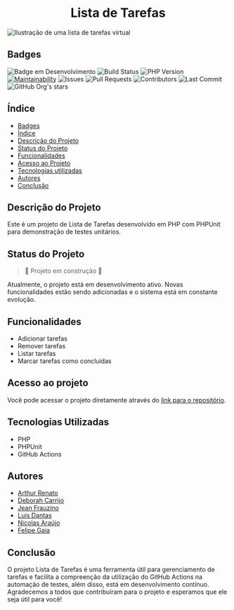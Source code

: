 <h1 align="center"> Lista de Tarefas </h1>

![Ilustração de uma lista de tarefas virtual](https://github.com/user-attachments/assets/a0bbd332-e737-4972-826e-3501a945325d)

## Badges

![Badge em Desenvolvimento](http://img.shields.io/static/v1?label=status&message=em%20desenvolvimento&color=GREEN&style=flat)
![Build Status](https://img.shields.io/github/actions/workflow/status/deborahcarrijo/GC-Trabalho-2/main.yaml?style=flat)
![PHP Version](https://img.shields.io/badge/php-%3E%3D%207.4-8892BF.svg?style=flat)
[![Maintainability](https://api.codeclimate.com/v1/badges/deb9e9634be2791707ce/maintainability)](https://codeclimate.com/github/deborahcarrijo/GC-Trabalho-2/maintainability)
![Issues](https://img.shields.io/github/issues/deborahcarrijo/GC-Trabalho-2?style=flat)
![Pull Requests](https://img.shields.io/github/issues-pr/deborahcarrijo/GC-Trabalho-2?style=flat)
![Contributors](https://img.shields.io/github/contributors/deborahcarrijo/GC-Trabalho-2?style=flat)
![Last Commit](https://img.shields.io/github/last-commit/deborahcarrijo/GC-Trabalho-2?style=flat)
![GitHub Org's stars](https://img.shields.io/github/stars/deborahcarrijo?style=flat)

## Índice 

* [Badges](#badges)
* [Índice](#índice)
* [Descrição do Projeto](#descrição-do-projeto)
* [Status do Projeto](#status-do-projeto)
* [Funcionalidades](#funcionalidades)
* [Acesso ao Projeto](#acesso-ao-projeto)
* [Tecnologias utilizadas](#tecnologias-utilizadas)
* [Autores](#autores)
* [Conclusão](#conclusão)

## Descrição do Projeto

Este é um projeto de Lista de Tarefas desenvolvido em PHP com PHPUnit para demonstração de testes unitários.

## Status do Projeto

> :construction: Projeto em construção :construction:

Atualmente, o projeto está em desenvolvimento ativo. Novas funcionalidades estão sendo adicionadas e o sistema está em constante evolução.

## Funcionalidades

- Adicionar tarefas
- Remover tarefas
- Listar tarefas
- Marcar tarefas como concluídas

## Acesso ao projeto

Você pode acessar o projeto diretamente através do [link para o repositório](https://github.com/deborahcarrijo/GC-Trabalho-2).

## Tecnologias Utilizadas

- PHP
- PHPUnit
- GitHub Actions

## Autores

- [Arthur Renato](https://github.com/tuti70)
- [Deborah Carrijo](https://github.com/deborahcarrijo)
- [Jean Frauzino](https://github.com/JeanBfrauzino)
- [Luis Dantas]()
- [Nicolas Araújo](https://github.com/nsaraujo)
- [Felipe Gaia](https://github.com/felipengaia)

## Conclusão

O projeto Lista de Tarefas é uma ferramenta útil para gerenciamento de tarefas e facilita a compreenção da utilização do GitHub Actions na automação de testes, além disso, está em desenvolvimento contínuo. Agradecemos a todos que contribuíram para o projeto e esperamos que ele seja útil para você!
